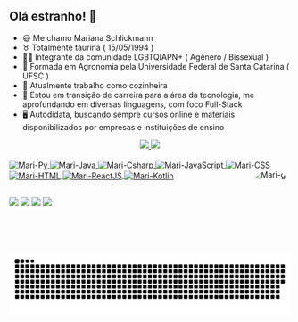## Olá estranho! 🙌
- 😃 Me chamo Mariana Schlickmann
- ♉ Totalmente taurina ( 15/05/1994 )
- 🏳️‍🌈 Integrante da comunidade LGBTQIAPN+ ( Agênero / Bissexual )
- 🌾 Formada em Agronomia pela Universidade Federal de Santa Catarina ( UFSC )
- 🔪 Atualmente trabalho como cozinheira
- 👣 Estou em transição de carreira para a área da tecnologia, me aprofundando em diversas linguagens, com foco Full-Stack
- 🖥️ Autodidata, buscando sempre cursos online e materiais disponibilizados por empresas e instituições de ensino

<div align="center">
  <a href="https://github.com/marianaschlick">
  <img height="180em" src="https://github-readme-stats.vercel.app/api?username=marianaschlick&show_icons=true&theme=gruvbox&include_all_commits=true&count_private=true"/>
  <img height="130em" src="https://github-readme-stats.vercel.app/api/top-langs/?username=marianaschlick&layout=compact&langs_count=7&theme=gruvbox"/>
</div>
<div style="display: inline_block"><br>
  <img align="center" alt="Mari-Py" height="40" width="40" src="https://cdn.jsdelivr.net/gh/devicons/devicon/icons/python/python-original.svg"]>
  <img align="center" alt="Mari-Java" height="40" width="40" src="https://cdn.jsdelivr.net/gh/devicons/devicon/icons/java/java-original.svg">
  <img align="center" alt="Mari-Csharp" height="40" width="40" src="https://cdn.jsdelivr.net/gh/devicons/devicon/icons/csharp/csharp-original.svg">
  <img align="center" alt="Mari-JavaScript" height="40" width="40" src="https://cdn.jsdelivr.net/gh/devicons/devicon/icons/javascript/javascript-plain.svg">
  <img align="center" alt="Mari-CSS" height="40" width="40" src="https://cdn.jsdelivr.net/gh/devicons/devicon/icons/css3/css3-original.svg">
  <img align="center" alt="Mari-HTML" height="40" width="40" src="https://cdn.jsdelivr.net/gh/devicons/devicon/icons/html5/html5-original.svg">
  <img align="center" alt="Mari-ReactJS" height="40" width="40" src="https://cdn.jsdelivr.net/gh/devicons/devicon/icons/react/react-original.svg">
  <img align="center" alt="Mari-Kotlin" height="40" width="40" src="https://cdn.jsdelivr.net/gh/devicons/devicon/icons/kotlin/kotlin-original.svg">
  <img align="right"  alt="Mari-gif" height="150" style="border-radius:50px; display: inline !important"  src="https://cdn.discordapp.com/attachments/906698660539154452/1024054272297533480/mari.gif">
</div>
  
  ##
 
<div> 
  <a href="https://instagram.com/mariana.schlick" target="_blank"><img src="https://img.shields.io/badge/-Instagram-%23E4405F?style=for-the-badge&logo=instagram&logoColor=white" target="_blank"></a>
  <a href = "mailto:mariana.schlick@gmail.com"><img src="https://img.shields.io/badge/-Gmail-%23333?style=for-the-badge&logo=gmail&logoColor=white" target="_blank"></a>
  <a href="https://www.linkedin.com/in/mariana-schlickmann" target="_blank"><img src="https://img.shields.io/badge/-LinkedIn-%230077B5?style=for-the-badge&logo=linkedin&logoColor=white" target="_blank"></a> 
  <a href="https://discord.com/channels/1024041870097141790/1024041870097141794" target="_blank"><img src="https://img.shields.io/badge/Discord-7289DA?style=for-the-badge&logo=discord&logoColor=white" target="_blank"></a>
  
  ![Snake animation](https://github.com/marianaschlick/marianaschlick/blob/output/github-contribution-grid-snake.svg)
 
</div>

